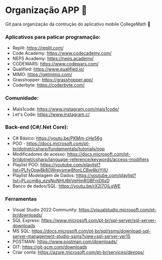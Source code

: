 # Organização APP :book:
Git para organização da contrução do aplicativo mobile CollegeMath :iphone:

### Aplicativos para paticar programação:
- Replit: https://replit.com/
- Code Academy: https://www.codecademy.com/
- NEPS Academy: https://neps.academy/
- CODEWARS: https://www.codewars.com/
- Qualified: https://www.qualified.io/
- MIMO: https://getmimo.com/
- Grasshopper: https://grasshopper.app/
- Coderbyte: https://coderbyte.com/

### Comunidade:

- Mais1code:  https://www.instagram.com/mais1code/
- Let's Code: https://www.instagram.c/

### Back-end (C#/.Net Core):

- C# Básico: https://youtu.be/PKMm-cHe56g
- POO - https://docs.microsoft.com/pt-br/dotnet/csharp/fundamentals/tutorials/oop
- Modificadores de acesso: https://docs.microsoft.com/pt-br/dotnet/csharp/language-reference/keywords/access-modifiers
- Playlist POO: https://youtube.com/playlist?list=PLfvOpw8k80Wreysmw8fonLCBw8kiiYjIU
- Playlist Modelagem de Dados: https://youtube.com/playlist?list=PLucm8g_ezqNoNHU8tjVeHmRGBFnjDIlxD
- Banco de dados/SQL: https://youtu.be/rX2I7OjLqWE

### Ferramentas
- Visual Studio 2022 Community: https://visualstudio.microsoft.com/pt-br/downloads/
- SQL Express: https://www.microsoft.com/pt-br/sql-server/sql-server-downloads
- MS SQL: https://docs.microsoft.com/pt-br/sql/ssms/download-sql-server-management-studio-ssms?view=sql-server-ver15
- POSTMAN: https://www.postman.com/downloads/
- GIT: https://git-scm.com/downloads
- Criar conta: https://azure.microsoft.com/pt-br/services/devops/
